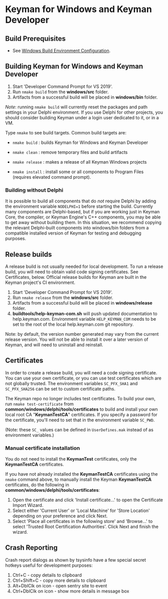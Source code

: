 # Keyman for Windows and Keyman Developer

## Build Prerequisites

* See [Windows Build Environment Configuration](../../docs/build/windows.md).

## Building Keyman for Windows and Keyman Developer

1. Start 'Developer Command Prompt for VS 2019'.
2. Run `nmake build` from the **windows/src** folder.
3. Artifacts from a successful build will be placed in **windows/bin** folder.

*Note*: running `nmake build` will currently reset the packages and path settings
in your Delphi environment. If you use Delphi for other projects, you should
consider building Keyman under a login user dedicated to it, or in a VM.

Type `nmake` to see build targets. Common build targets are:

* `nmake build`
: builds Keyman for Windows and Keyman Developer

* `nmake clean`
: remove temporary files and build artifacts

* `nmake release`
: makes a release of all Keyman Windows projects

* `nmake install`
: install some or all components to Program Files (requires elevated command prompt).

### Building without Delphi

It is possible to build all components that do _not_ require Delphi by adding
the environment variable `NODELPHI=1` before starting the build. Currently many
components are Delphi-based, but if you are working just in Keyman Core, the
compiler, or Keyman Engine's C++ components, you may be able to get away without
building them. In this situation, we recommend copying the relevant Delphi-built
components into windows/bin folders from a compatible installed version of
Keyman for testing and debugging purposes.

## Release builds

A release build is not usually needed for local development. To run a release
build, you will need to obtain valid code signing certificates. See
Certificates, below. Official release builds for Keyman are built in the Keyman
project's CI environment.

1. Start 'Developer Command Prompt for VS 2019'.
2. Run `nmake release` from the **windows/src** folder.
3. Artifacts from a successful build will be placed in **windows/release**
   folder.
4. **buildtools/help-keyman-com.sh** will push updated documentation to
   help.keyman.com. Environment variable `HELP_KEYMAN_COM` needs to be set to
   the root of the local help.keyman.com git repository.

Note: by default, the version number generated may vary from the current release
version. You will not be able to install it over a later version of Keyman, and
will need to uninstall and reinstall.

## Certificates

In order to create a release build, you will need a code signing certificate.
You can use your own certificate, or you can use test certificates which are not
globally trusted. The environment variables `SC_PFX_SHA1` and `SC_PFX_SHA256`
can be set to custom certificate paths.

The Keyman repo no longer includes test certificates.  To build your own, run
`nmake test-certificate` from **common/windows/delphi/tools/certificates** to
build and install your own local root CA "**KeymanTestCA**" certificates. If you
specify a password for the certificate, you'll need to set that in the
environment variable `SC_PWD`.

(Note: these `SC_` values can be defined in `UserDefines.mak` instead of as
environment variables.)

### Manual certificate installation

You do not need to install the **KeymanTest** certificates, only the
**KeymanTestCA** certificates.

If you have not already installed the **KeymanTestCA** certificates using the
`nmake` command above, to manually install the Keyman **KeymanTestCA**
certificates, do the following in **common/windows/delphi/tools/certificates**:

   1. Open the certificate and click 'Install certificate...' to open the
      Certificate Import Wizard.
   2. Select either 'Current User' or 'Local Machine' for 'Store Location'
      depending on your preference and click Next.
   3. Select 'Place all certificates in the following store' and 'Browse...' to
      select 'Trusted Root Certification Authorities'. Click Next and finish
      the wizard.

## Crash Reporting

Crash report dialogs as shown by tsysinfo have a few special secret hotkeys
useful for development purposes:

1. Ctrl+C - copy details to clipboard
2. Ctrl+Shift+C - copy more details to clipboard
3. Alt+DblClk on icon - open sentry site to event
4. Ctrl+DblClk on icon - show more details in message box
